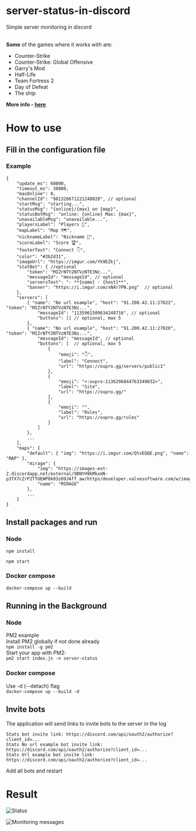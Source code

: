 # server-status-in-discord
Simple server monitoring in discord<br><br>

**Some** of the games where it works with are:
- Counter-Strike
- Counter-Strike: Global Offensive
- Garry's Mod
- Half-Life
- Team Fortress 2
- Day of Defeat
- The ship<br>

**More info - [here](https://www.npmjs.com/package/steam-server-query)**

# How to use

## Fill in the configuration file

### Example

```
{
    "update_ms": 60000,
    "timeout_ms": 30000,
    "maxOnline": 0,
    "channelId": "981326671221248020", // optional
    "startMsg": "starting...",
    "statusMsg": "{online}/{max} on {map}",
    "statusBotMsg": "online: {online} Max: {max}",
    "unavailableMsg": "unavailable...",
    "playersLabel": "Players 👥",
    "mapLabel": "Map 🗺️",
    "nicknameLabel": "Nickname 📛",
    "scoreLabel": "Score 🏆",
    "footerText": "Connect 👇",
    "color": "#2b2d31",
    "imageUrl": "https://imgur.com/Yk9EZkj",
    "statBot": { //optional
        "token": "MIZrNTY2NTVzNTE3Nz...",
        "messageId": "messageId", // optional
        "serversText": "- **{name} - {host}**",
        "banner": "https://i.imgur.com/xN4r7PN.png"  // optional
    },
    "servers": [
        { "name": "No url example", "host": "91.200.42.11:27022", "token": "MIZrNTY2NTVzNTE3Nz...",
            "messageId": "1135961509634248716", // optional
            "buttons": [] // optional, max 5
        },
        { "name": "No url example", "host": "91.200.42.11:27020", "token": "MIZrNTY2NTVzNTE3Nz...",
            "messageId": "messageId", // optional
            "buttons": [  // optional, max 5
                {
                    "emoji": "👇",
                    "label": "Connect",
                    "url": "https://oupro.gg/servers/public1"
                },
                {
                    "emoji": "<:oupro:1136296844763349032>",
                    "label": "Site",
                    "url": "https://oupro.gg/"
                },
                {
                    "emoji": "",
                    "label": "Rules",
                    "url": "https://oupro.gg/rules"
                }
            ]
        },
        ...
    ],
    "maps": {
        "default": { "img": "https://i.imgur.com/QtxEQQE.png", "name": "MAP" },
        "mirage": {
            "img": "https://images-ext-2.discordapp.net/external/9BNYH9kMkxmN-p3TX7cZrP2TfUEWP0k03zO9JAff_aw/https/developer.valvesoftware.com/w/images/6/68/De_mirage.png",
            "name": "MIRAGE"
        },
        ...
    }
}
```

## Install packages and run

### Node

```npm install```<br>

```npm start```

### Docker compose

```docker-compose up --build```

## Running in the Background

### Node

PM2 example<br>
Install PM2 globally if not done already<br>
```npm install -g pm2```<br>
Start your app with PM2:<br>
```pm2 start index.js -n server-status```

### Docker compose

Use -d (--detach) flag<br>
```docker-compose up --build -d```

## Invite bots

The application will send links to invite bots to the server in the log<br>

```
Stats bot invite link: https://discord.com/api/oauth2/authorize?client_id=...
Stats No url example bot invite link: https://discord.com/api/oauth2/authorize?client_id=...
Stats Url example bot invite link: https://discord.com/api/oauth2/authorize?client_id=...
```

Add all bots and restart

# Result

![Status ](https://i.imgur.com/08qqV39.png)<br>

![Monitoring messages](https://i.imgur.com/s5xeYLQ.png)